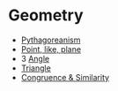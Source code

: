 ﻿# Geometry

- [Pythagoreanism](pythagoreanism)
- [Point, like, plane](point-line-plane)
- 3 [Angle](angle)
- [Triangle](triangle)
- [Congruence & Similarity](congruence-and-similarity)